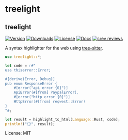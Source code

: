 # treelight

## treelight
[![Version](https://img.shields.io/crates/v/treelight)](https://crates.io/crates/treelight)
[![Downloads](https://img.shields.io/crates/d/treelight)](https://crates.io/crates/treelight)
[![License](https://img.shields.io/crates/l/treelight)](https://crates.io/crates/treelight)
[![Docs](https://docs.rs/treelight/badge.svg)](https://docs.rs/treelight)
[![crev reviews](https://web.crev.dev/rust-reviews/badge/crev_count/treelight.svg)](https://web.crev.dev/rust-reviews/crate/treelight/)

A syntax highlighter for the web using [tree-sitter](https://github.com/tree-sitter/tree-sitter).

```rust
use treelight::*;

let code = r#"
use thiserror::Error;

#[derive(Error, Debug)]
pub enum ResponseError {
    #[error("api error {0}")]
    ApiError(#[from] PaypalError),
    #[error("http error {0}")]
    HttpError(#[from] reqwest::Error)
}
"#;

let result = highlight_to_html(Language::Rust, code);
println!("{}", result);
```

License: MIT
